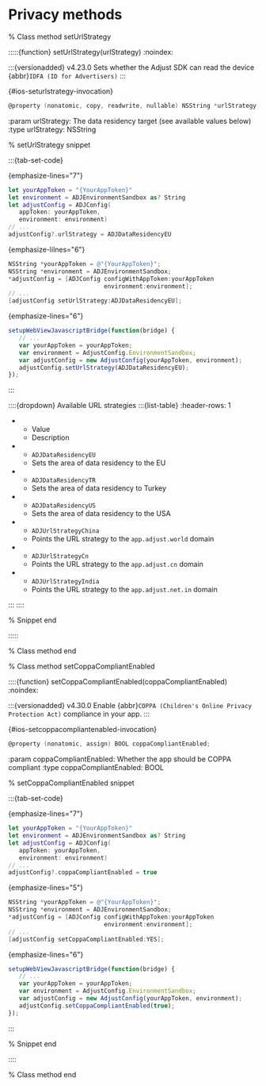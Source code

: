 # Privacy methods

% Class method setUrlStrategy

:::::{function} setUrlStrategy(urlStrategy)
:noindex:

:::{versionadded} v4.23.0
Sets whether the Adjust SDK can read the device {abbr}`IDFA (ID for Advertisers)`
:::

{#ios-seturlstrategy-invocation}
```objective-c
@property (nonatomic, copy, readwrite, nullable) NSString *urlStrategy;
```

:param urlStrategy: The data residency target (see available values below)
:type urlStrategy: NSString

% setUrlStrategy snippet

:::{tab-set-code}

{emphasize-lines="7"}
```swift
let yourAppToken = "{YourAppToken}"
let environment = ADJEnvironmentSandbox as? String
let adjustConfig = ADJConfig(
   appToken: yourAppToken,
   environment: environment)
// ...
adjustConfig?.urlStrategy = ADJDataResidencyEU
```

{emphasize-lilnes="6"}
```objective-c
NSString *yourAppToken = @"{YourAppToken}";
NSString *environment = ADJEnvironmentSandbox;
*adjustConfig = [ADJConfig configWithAppToken:yourAppToken
                           environment:environment];
// ...
[adjustConfig setUrlStrategy:ADJDataResidencyEU];
```

{emphasize-lines="6"}
```javascript
setupWebViewJavascriptBridge(function(bridge) {
   // ...
   var yourAppToken = yourAppToken;
   var environment = AdjustConfig.EnvironmentSandbox;
   var adjustConfig = new AdjustConfig(yourAppToken, environment);
   adjustConfig.setUrlStrategy(ADJDataResidencyEU);
});
```
:::

::::{dropdown} Available URL strategies
:::{list-table}
:header-rows: 1

* - Value
   - Description
* - `ADJDataResidencyEU`
   - Sets the area of data residency to the EU
* - `ADJDataResidencyTR`
   - Sets the area of data residency to Turkey
* - `ADJDataResidencyUS`
   - Sets the area of data residency to the USA
* - `ADJUrlStrategyChina`
   - Points the URL strategy to the `app.adjust.world` domain
* - `ADJUrlStrategyCn`
   - Points the URL strategy to the `app.adjust.cn` domain
* - `ADJUrlStrategyIndia`
   - Points the URL strategy to the `app.adjust.net.in` domain

:::
::::

% Snippet end

:::::

% Class method end

% Class method setCoppaCompliantEnabled

::::{function} setCoppaCompliantEnabled(coppaCompliantEnabled)
:noindex:

:::{versionadded} v4.30.0
Enable {abbr}`COPPA (Children's Online Privacy Protection Act)` compliance in your app.
:::

{#ios-setcoppacompliantenabled-invocation}
```objective-c
@property (nonatomic, assign) BOOL coppaCompliantEnabled;
```

:param coppaCompliantEnabled: Whether the app should be COPPA compliant
:type coppaCompliantEnabled: BOOL

% setCoppaCompliantEnabled snippet

:::{tab-set-code}

{emphasize-lines="7"}
```swift
let yourAppToken = "{YourAppToken}"
let environment = ADJEnvironmentSandbox as? String
let adjustConfig = ADJConfig(
   appToken: yourAppToken,
   environment: environment)
// ...
adjustConfig?.coppaCompliantEnabled = true
```

{emphasize-lines="5"}
```objective-c
NSString *yourAppToken = @"{YourAppToken}";
NSString *environment = ADJEnvironmentSandbox;
*adjustConfig = [ADJConfig configWithAppToken:yourAppToken
                           environment:environment];
// ...
[adjustConfig setCoppaCompliantEnabled:YES];
```

{emphasize-lines="6"}
```javascript
setupWebViewJavascriptBridge(function(bridge) {
   // ...
   var yourAppToken = yourAppToken;
   var environment = AdjustConfig.EnvironmentSandbox;
   var adjustConfig = new AdjustConfig(yourAppToken, environment);
   adjustConfig.setCoppaCompliantEnabled(true);
});
```
:::

% Snippet end

::::

% Class method end
